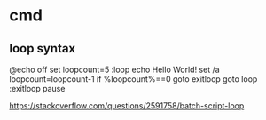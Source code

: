 # cmd

## loop syntax
@echo off
set loopcount=5
:loop
echo Hello World!
set /a loopcount=loopcount-1
if %loopcount%==0 goto exitloop
goto loop
:exitloop
pause

https://stackoverflow.com/questions/2591758/batch-script-loop
